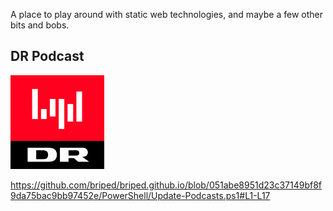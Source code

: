 A place to play around with static web technologies, and maybe a few other bits and bobs.

## DR Podcast
[<picture><source media="(prefers-color-scheme: dark)" srcset="/podcast/icon-logo-drlyd-dark.svg"><source media="(prefers-color-scheme: light)" srcset="/podcast/icon-logo-drlyd.svg"><img alt="DR Lyd logo" src="/podcast/icon-logo-drlyd.svg" width="150"></picture>](https://briped.github.io/podcast/)

https://github.com/briped/briped.github.io/blob/051abe8951d23c37149bf8f9da75bac9bb97452e/PowerShell/Update-Podcasts.ps1#L1-L17
